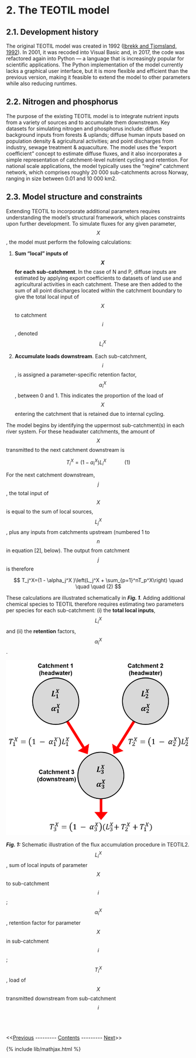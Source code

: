 # 2. The TEOTIL model

## 2.1. Development history

The original TEOTIL model was created in 1992 ([Ibrekk and Tjomsland, 1992](https://niva.brage.unit.no/niva-xmlui/handle/11250/206972)). In 2001, it was recoded into Visual Basic and, in 2017, the code was refactored again into Python — a language that is increasingly popular for scientific applications. The Python implementation of the model currently lacks a graphical user interface, but it is more flexible and efficient than the previous version, making it feasible to extend the model to other parameters while also reducing runtimes.

## 2.2. Nitrogen and phosphorus

The purpose of the existing TEOTIL model is to integrate nutrient inputs from a variety of sources and to accumulate them downstream. Key datasets for simulating nitrogen and phosphorus include: diffuse background inputs from forests & uplands; diffuse human inputs based on population density & agricultural activities; and point discharges from industry, sewage treatment & aquaculture. The model uses the “export coefficient” concept to estimate diffuse fluxes, and it also incorporates a simple representation of catchment-level nutrient cycling and retention. For national scale applications, the model typically uses the “regine” catchment network, which comprises roughly 20 000 sub-catchments across Norway, ranging in size between 0.01 and 10 000 km2.

## 2.3. Model structure and constraints

Extending TEOTIL to incorporate additional parameters requires understanding the model’s structural framework, which places constraints upon further development. To simulate fluxes for any given parameter, $$X$$, the model must perform the following calculations: 

 1. **Sum “local” inputs of $$X$$ for each sub-catchment**. In the case of N and P, diffuse inputs are estimated by applying export coefficients to datasets of land use and agricultural activities in each catchment. These are then added to the sum of all point discharges located within the catchment boundary to give the total local input of $$X$$ to catchment $$i$$, denoted $$L_i^X$$

 2. **Accumulate loads downstream**. Each sub-catchment, $$i$$, is assigned a parameter-specific retention factor, $$\alpha_i^X$$, between 0 and 1. This indicates the proportion of the load of $$X$$ entering the catchment that is retained due to internal cycling. 

The model begins by identifying the uppermost sub-catchment(s) in each river system. For these headwater catchments, the amount of $$X$$ transmitted to the next catchment downstream is

$$
T_i^X=(1 - \alpha_i^X ) L_i^X \quad \quad \quad (1)
$$

For the next catchment downstream, $$j$$, the total input of $$X$$ is equal to the sum of local sources, $$L_j^X$$, plus any inputs from catchments upstream (numbered 1 to $$n$$ in equation [2], below). The output from catchment $$j$$ is therefore

$$
T_j^X=(1 - \alpha_j^X )\left(L_j^X + \sum_{p=1}^nT_p^X\right) \quad \quad \quad (2)
$$

These calculations are illustrated schematically in ***Fig. 1***. Adding additional chemical species to TEOTIL therefore requires estimating two parameters per species for each sub-catchment: (i) the **total local inputs**, $$L_i^X$$ and (ii) the **retention** factors, $$\alpha_i^X$$.

<p align="center">
  <img src="../images/model_schematic.png" alt="Model schematic" width="600" />
</p>

***Fig. 1:*** Schematic illustration of the flux accumulation procedure in TEOTIL2. $$L_i^X$$, sum of local inputs of parameter $$X$$ to sub-catchment $$i$$; $$\alpha_i^X$$, retention factor for parameter $$X$$ in sub-catchment $$i$$; $$T_i^X$$, load of $$X$$ transmitted downstream from sub-catchment $$i$$

\
\
\
<<[Previous](01_metal_behaviour.html) --------- [Contents](00_intro_and_toc.html) --------- [Next](03_teotil_metals.html)>>

{% include lib/mathjax.html %}